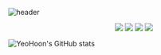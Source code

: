 ![header](https://capsule-render.vercel.app/api?type=waving&color=gradient&height=300&section=header&text=HelloSwift👋&fontSize=70)


<div align="center">
    <img src="https://img.shields.io/badge/Apple-000000?style=flat-square&logo=Apple&logoColor=white"/>
    <img src="https://img.shields.io/badge/Xcode-147EFB?style=flat-square&logo=Xcode&logoColor=white"/>
    <img src="https://img.shields.io/badge/SwiftUI-F05138?style=flat-square&logo=swift&logoColor=white"/>
    <img src="https://img.shields.io/badge/UIKit-F05138?style=flat-square&logo=swift&logoColor=white"/>
</div>



![YeoHoon's GitHub stats](https://github-readme-stats.vercel.app/api?username=jangyeohoon&show_icons=true&theme=gruvbox_light)
